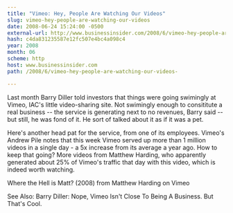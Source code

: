 ```yaml
---
title: "Vimeo: Hey, People Are Watching Our Videos"
slug: vimeo-hey-people-are-watching-our-videos
date: 2008-06-24 15:24:00 -0500
external-url: http://www.businessinsider.com/2008/6/vimeo-hey-people-are-watching-our-videos-
hash: c4da831235587e12fc507e4bc4a098c4
year: 2008
month: 06
scheme: http
host: www.businessinsider.com
path: /2008/6/vimeo-hey-people-are-watching-our-videos-

---
```


Last month Barry Diller told investors that things were going swimingly at Vimeo, IAC's little video-sharing site. Not swimingly enough to consititute a real business -- the service is generating next to no revenues, Barry said -- but still, he was fond of it. He sort of talked about it as if it was a pet.

Here's another head pat for the service, from one of its employees. Vimeo's Andrew Pile notes that this week Vimeo served up more than 1 million videos in a single day - a 5x increase from its average a year ago. How to keep that going? More videos from Matthew Harding, who apparently generated about 25% of Vimeo's traffic that day with this video, which is indeed worth watching.





 

Where the Hell is Matt? (2008) from Matthew Harding on Vimeo

See Also: Barry Diller: Nope, Vimeo Isn't Close To Being A Business. But That's Cool.
